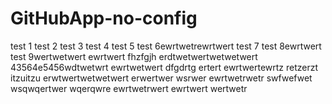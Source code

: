 # GitHubApp-no-config

test 1
test 2
test 3
test 4
test 5
test 6ewrtwetrewrtwert
test 7
test 8ewrtwert
test 9wertwetwert
ewrtwert
fhzfgjh
erdtwetwertwetwetwert
43564e5456wdtwetwrt
ewrtwetwert
dfgdrtg
ertert
ewrtwertewrtz
retzerzt
itzuitzu
erwtwertwetwetwert
erwertwer
wsrwer
ewrtwetrwetr
swfwefwet
wsqwqertwer
wqerqwre
ewrtwetrwert
ewrtwert
wertwetr
